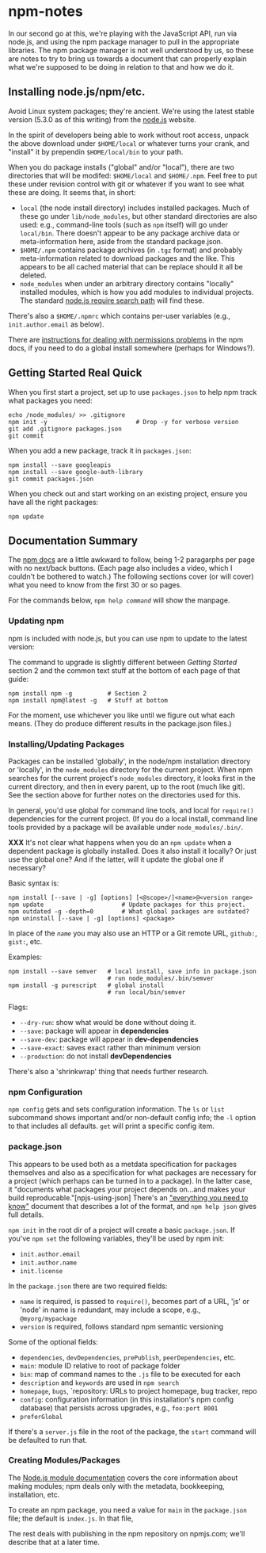 npm-notes
=========

In our second go at this, we're playing with the JavaScript API, run via
node.js, and using the npm package manager to pull in the appropriate
libraries. The npm package manager is not well understood by us, so
these are notes to try to bring us towards a document that can properly
explain what we're supposed to be doing in relation to that and how we
do it.


Installing node.js/npm/etc.
---------------------------

Avoid Linux system packages; they're ancient. We're using the
latest stable version (5.3.0 as of this writing) from the
[node.js](https://nodejs.org/en/) website.

In the spirit of developers being able to work without root access,
unpack the above download under `$HOME/local` or whatever turns your
crank, and "install" it by prependin `$HOME/local/bin` to your path.

When you do package installs ("global" and/or "local"), there are two
directories that will be modifed: `$HOME/local` and `$HOME/.npm`. Feel
free to put these under revision control with git or whatever if you
want to see what these are doing. It seems that, in short:

* `local` (the node install directory) includes installed
  packages. Much of these go under `lib/node_modules`, but other
  standard directories are also used: e.g., command-line tools (such
  as `npm` itself) will go under `local/bin`. There doesn't appear to
  be any package archive data or meta-information here, aside from the
  standard package.json.
* `$HOME/.npm` contains package archives (in `.tgz` format) and probably
  meta-information related to download packages and the like. This
  appears to be all cached material that can be replace should it all be
  deleted.
* `node_modules` when under an arbitrary directory contains "locally"
  installed modules, which is how you add modules to individual
  projects. The standard [node.js require search path][node_modules]
  will find these.
  
[node_modules]: https://nodejs.org/api/modules.html#modules_loading_from_node_modules_folders

There's also a `$HOME/.npmrc` which contains per-user variables (e.g.,
`init.author.email` as below).

There are [instructions for dealing with permissions
problems](https://docs.npmjs.com/getting-started/fixing-npm-permissions)
in the npm docs, if you need to do a global install somewhere (perhaps
for Windows?).


Getting Started Real Quick
--------------------------

When you first start a project, set up to use `packages.json` to help
npm track what packages you need:

    echo /node_modules/ >> .gitignore
    npm init -y                         # Drop -y for verbose version
    git add .gitignore packages.json
    git commit

When you add a new package, track it in `packages.json`:

    npm install --save googleapis
    npm install --save google-auth-library
    git commit packages.json

When you check out and start working on an existing project, ensure you
have all the right packages:

    npm update


Documentation Summary
---------------------

The [npm docs](https://docs.npmjs.com/) are a little awkward to follow,
being 1-2 paragarphs per page with no next/back buttons. (Each page also
includes a video, which I couldn't be bothered to watch.) The following
sections cover (or will cover) what you need to know from the first 30
or so pages.

For the commands below, `npm help `_`command`_ will show the manpage.

### Updating npm

npm is included with node.js, but you can use npm to update to the
latest version:

The command to upgrade is slightly different between _Getting Started_
section 2 and the common text stuff at the bottom of each page of that
guide:

    npm install npm -g          # Section 2
    npm install npm@latest -g   # Stuff at bottom

For the moment, use whichever you like until we figure out what each
means. (They do produce different results in the package.json files.)

### Installing/Updating Packages

Packages can be installed 'globally', in the node/npm installation
directory or 'locally', in the `node_modules` directory for the current
project. When npm searches for the current project's `node_modules`
directory, it looks first in the current directory, and then in every
parent, up to the root (much like git). See the section above for further
notes on the directories used for this.

In general, you'd use global for command line tools, and local for
`require()` dependencies for the current project. (If you do a local
install, command line tools provided by a package will be available
under `node_modules/.bin/`.

**XXX** It's not clear what happens when you do an `npm update` when
a dependent package is globally installed. Does it also install it
locally? Or just use the global one? And if the latter, will it update
the global one if necessary?

Basic syntax is:

    npm install [--save | -g] [options] [<@scope>/]<name>@<version range>
    npm update                      # Update packages for this project.
    npm outdated -g -depth=0        # What global packages are outdated?
    npm uninstall [--save | -g] [options] <package>

In place of the _`name`_ you may also use an HTTP or a Git remote URL,
`github:`, `gist:`, etc.

Examples:

    npm install --save semver   # local install, save info in package.json
                                # run node_modules/.bin/semver
    npm install -g purescript   # global install
                                # run local/bin/semver

Flags:
* `--dry-run`: show what would be done without doing it.
* `--save`: package will appear in **dependencies**
* `--save-dev`: package will appear in **dev-dependencies**
* `--save-exact`: saves exact rather than minimum version
* `--production`: do not install **devDependencies**

There's also a 'shrinkwrap' thing that needs further research.

### npm Configuration

`npm config` gets and sets configuration information. The `ls` or `list`
subcommand shows important and/or non-default config info; the `-l` option
to that includes all defaults. `get` will print a specific config item.

### package.json

This appears to be used both as a metdata specification for packages
themselves and also as a specification for what packages are necessary
for a project (which perhaps can be turned in to a package). In the
latter case, it "documents what packages your project depends on...and
makes your build reproducable."[npjs-using-json] There's an ["everything
you need to know"][npmjs-package.json] document that describes a lot of
the format, and `npm help json` gives full details.

[npmjs-using-json]: https://docs.npmjs.com/getting-started/using-a-package.json
[npmjs-package.json]: https://docs.npmjs.com/files/package.json

`npm init` in the root dir of a project will create a basic
`package.json`. If you've `npm set` the following variables, they'll
be used by npm init:
* `init.author.email`
* `init.author.name`
* `init.license`

In the `package.json` there are two required fields:

* `name` is required, is passed to `require()`, becomes part of a URL,
  'js' or 'node' in name is redundant,
  may include a scope, e.g., `@myorg/mypackage`
* `version` is required, follows standard npm semantic versioning

Some of the optional fields:

* `dependencies`, `devDependencies`, `prePublish`, `peerDependencies`, etc.
* `main`: module ID relative to root of package folder
* `bin`: map of command names to the `.js` file to be executed for each
* `description` and `keywords` are used in `npm search`
* `homepage`, `bugs`, `repository: URLs to project homepage, bug tracker,
  repo
* `config`: configuration information (in this installation's npm config
  database) that persists across upgrades, e.g., `foo:port 8001`
* `preferGlobal`

If there's a `server.js` file in the root of the package, the `start`
command will be defaulted to run that.

### Creating Modules/Packages

The [Node.js module documentation](https://nodejs.org/api/modules.html)
covers the core information about making modules; npm deals only with
the metadata, bookkeeping, installation, etc.

To create an npm package, you need a value for `main` in the
`package.json` file; the default is `index.js`. In that file,

The rest deals with publishing in the npm repository on npmjs.com;
we'll describe that at a later time.
